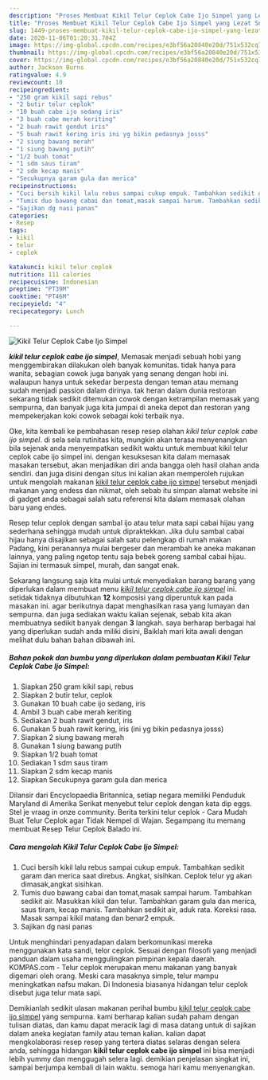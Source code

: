 ```yaml
---
description: "Proses Membuat Kikil Telur Ceplok Cabe Ijo Simpel yang Lezat Sekali"
title: "Proses Membuat Kikil Telur Ceplok Cabe Ijo Simpel yang Lezat Sekali"
slug: 1449-proses-membuat-kikil-telur-ceplok-cabe-ijo-simpel-yang-lezat-sekali
date: 2020-11-06T01:20:31.704Z
image: https://img-global.cpcdn.com/recipes/e3bf56a20840e20d/751x532cq70/kikil-telur-ceplok-cabe-ijo-simpel-foto-resep-utama.jpg
thumbnail: https://img-global.cpcdn.com/recipes/e3bf56a20840e20d/751x532cq70/kikil-telur-ceplok-cabe-ijo-simpel-foto-resep-utama.jpg
cover: https://img-global.cpcdn.com/recipes/e3bf56a20840e20d/751x532cq70/kikil-telur-ceplok-cabe-ijo-simpel-foto-resep-utama.jpg
author: Jackson Burns
ratingvalue: 4.9
reviewcount: 10
recipeingredient:
- "250 gram kikil sapi rebus"
- "2 butir telur ceplok"
- "10 buah cabe ijo sedang iris"
- "3 buah cabe merah keriting"
- "2 buah rawit gendut iris"
- "5 buah rawit kering iris ini yg bikin pedasnya josss"
- "2 siung bawang merah"
- "1 siung bawang putih"
- "1/2 buah tomat"
- "1 sdm saus tiram"
- "2 sdm kecap manis"
- "Secukupnya garam gula dan merica"
recipeinstructions:
- "Cuci bersih kikil lalu rebus sampai cukup empuk. Tambahkan sedikit garam dan merica saat direbus. Angkat, sisihkan. Ceplok telur yg akan dimasak,angkat sisihkan."
- "Tumis duo bawang cabai dan tomat,masak sampai harum. Tambahkan sedikit air. Masukkan kikil dan telur. Tambahkan garam gula dan merica, saus tiram, kecap manis. Tambahkan sedikit air, aduk rata. Koreksi rasa. Masak sampai kikil matang dan benar2 empuk."
- "Sajikan dg nasi panas"
categories:
- Resep
tags:
- kikil
- telur
- ceplok

katakunci: kikil telur ceplok 
nutrition: 111 calories
recipecuisine: Indonesian
preptime: "PT39M"
cooktime: "PT46M"
recipeyield: "4"
recipecategory: Lunch

---
```



![Kikil Telur Ceplok Cabe Ijo Simpel](https://img-global.cpcdn.com/recipes/e3bf56a20840e20d/751x532cq70/kikil-telur-ceplok-cabe-ijo-simpel-foto-resep-utama.jpg)

<b><i>kikil telur ceplok cabe ijo simpel</i></b>, Memasak menjadi sebuah hobi yang menggembirakan dilakukan oleh banyak komunitas. tidak hanya para wanita, sebagian cowok juga banyak yang senang dengan hobi ini. walaupun hanya untuk sekedar berpesta dengan teman atau memang sudah menjadi passion dalam dirinya. tak heran dalam dunia restoran sekarang tidak sedikit ditemukan cowok dengan ketrampilan memasak yang sempurna, dan banyak juga kita jumpai di aneka depot dan restoran yang mempekerjakan koki cowok sebagai koki terbaik nya.

Oke, kita kembali ke pembahasan resep resep olahan <i>kikil telur ceplok cabe ijo simpel</i>. di sela sela rutinitas kita, mungkin akan terasa menyenangkan bila sejenak anda menyempatkan sedikit waktu untuk membuat kikil telur ceplok cabe ijo simpel ini. dengan kesuksesan kita dalam memasak masakan tersebut, akan menjadikan diri anda bangga oleh hasil olahan anda sendiri. dan juga disini dengan situs ini kalian akan memperoleh rujukan untuk mengolah makanan <u>kikil telur ceplok cabe ijo simpel</u> tersebut menjadi makanan yang endess dan nikmat, oleh sebab itu simpan alamat website ini di gadget anda sebagai salah satu referensi kita dalam memasak olahan baru yang endes.

Resep telur ceplok dengan sambal ijo atau telur mata sapi cabai hijau yang sederhana sehingga mudah untuk dipraktekkan. Jika dulu sambal cabai hijau hanya disajikan sebagai salah satu pelengkap di rumah makan Padang, kini peranannya mulai bergeser dan merambah ke aneka makanan lainnya, yang paling ngetop tentu saja bebek goreng sambal cabai hijau. Sajian ini termasuk simpel, murah, dan sangat enak.


Sekarang langsung saja kita mulai untuk menyediakan barang barang yang diperlukan dalam membuat menu <u><i>kikil telur ceplok cabe ijo simpel</i></u> ini. setidak tidaknya dibutuhkan <b>12</b> komposisi yang diperuntuk kan pada masakan ini. agar berikutnya dapat menghasilkan rasa yang lumayan dan sempurna. dan juga sediakan waktu kalian sejenak, sebab kita akan membuatnya sedikit banyak dengan <b>3</b> langkah. saya berharap berbagai hal yang diperlukan sudah anda miliki disini, Baiklah mari kita awali dengan melihat dulu bahan bahan dibawah ini.

<!--inarticleads1-->

##### Bahan pokok dan bumbu yang diperlukan dalam pembuatan Kikil Telur Ceplok Cabe Ijo Simpel:

1. Siapkan 250 gram kikil sapi, rebus
1. Siapkan 2 butir telur, ceplok
1. Gunakan 10 buah cabe ijo sedang, iris
1. Ambil 3 buah cabe merah keriting
1. Sediakan 2 buah rawit gendut, iris
1. Gunakan 5 buah rawit kering, iris (ini yg bikin pedasnya josss)
1. Siapkan 2 siung bawang merah
1. Gunakan 1 siung bawang putih
1. Siapkan 1/2 buah tomat
1. Sediakan 1 sdm saus tiram
1. Siapkan 2 sdm kecap manis
1. Siapkan Secukupnya garam gula dan merica


Dilansir dari Encyclopaedia Britannica, setiap negara memiliki Penduduk Maryland di Amerika Serikat menyebut telur ceplok dengan kata dip eggs. Stel je vraag in onze community. Berita terkini telur ceplok - Cara Mudah Buat Telur Ceplok agar Tidak Nempel di Wajan. Segampang itu memang membuat Resep Telur Ceplok Balado ini. 

<!--inarticleads2-->

##### Cara mengolah Kikil Telur Ceplok Cabe Ijo Simpel:

1. Cuci bersih kikil lalu rebus sampai cukup empuk. Tambahkan sedikit garam dan merica saat direbus. Angkat, sisihkan. Ceplok telur yg akan dimasak,angkat sisihkan.
1. Tumis duo bawang cabai dan tomat,masak sampai harum. Tambahkan sedikit air. Masukkan kikil dan telur. Tambahkan garam gula dan merica, saus tiram, kecap manis. Tambahkan sedikit air, aduk rata. Koreksi rasa. Masak sampai kikil matang dan benar2 empuk.
1. Sajikan dg nasi panas


Untuk menghindari penyadapan dalam berkomunikasi mereka menggunakan kata sandi, telor ceplok. Sesuai dengan filosofi yang menjadi panduan dalam usaha menggulingkan pimpinan kepala daerah. KOMPAS.com - Telur ceplok merupakan menu makanan yang banyak digemari oleh orang. Meski cara masaknya simple, telur mampu meningkatkan nafsu makan. Di Indonesia biasanya hidangan telur ceplok disebut juga telur mata sapi. 

Demikianlah sedikit ulasan makanan perihal bumbu <u>kikil telur ceplok cabe ijo simpel</u> yang sempurna. kami berharap kalian sudah paham dengan tulisan diatas, dan kamu dapat meracik lagi di masa datang untuk di sajikan dalam aneka kegiatan family atau teman kalian. kalian dapat mengkolaborasi resep resep yang tertera diatas selaras dengan selera anda, sehingga hidangan <b>kikil telur ceplok cabe ijo simpel</b> ini bisa menjadi lebih yummy dan menggugah selera lagi. demikian penjelasan singkat ini, sampai berjumpa kembali di lain waktu. semoga hari kamu menyenangkan.
